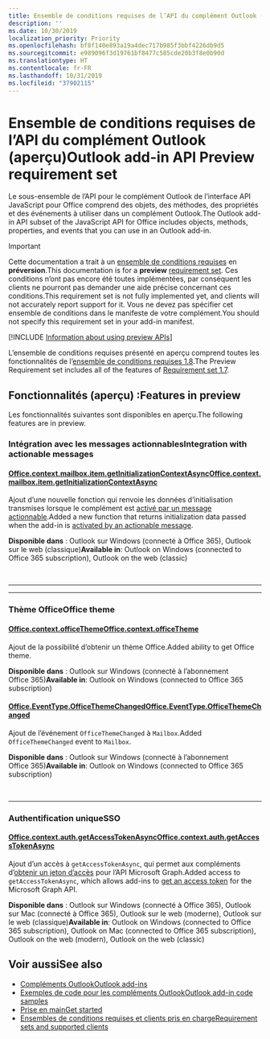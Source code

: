 ```yaml
---
title: Ensemble de conditions requises de l’API du complément Outlook (aperçu)
description: ''
ms.date: 10/30/2019
localization_priority: Priority
ms.openlocfilehash: bf8f140e893a19a4dec717b985f3bbf4226db9d5
ms.sourcegitcommit: e989096f3d19761bf8477c585cde20b3f8e0b90d
ms.translationtype: HT
ms.contentlocale: fr-FR
ms.lasthandoff: 10/31/2019
ms.locfileid: "37902115"
---
```

# <a name="outlook-add-in-api-preview-requirement-set"></a><span data-ttu-id="c8eb2-102">Ensemble de conditions requises de l’API du complément Outlook (aperçu)</span><span class="sxs-lookup"><span data-stu-id="c8eb2-102">Outlook add-in API Preview requirement set</span></span>

<span data-ttu-id="c8eb2-103">Le sous-ensemble de l’API pour le complément Outlook de l’interface API JavaScript pour Office comprend des objets, des méthodes, des propriétés et des événements à utiliser dans un complément Outlook.</span><span class="sxs-lookup"><span data-stu-id="c8eb2-103">The Outlook add-in API subset of the JavaScript API for Office includes objects, methods, properties, and events that you can use in an Outlook add-in.</span></span>

> [!IMPORTANT]
> <span data-ttu-id="c8eb2-104">Cette documentation a trait à un [ensemble de conditions requises](/office/dev/add-ins/reference/requirement-sets/outlook-api-requirement-sets) en **préversion**.</span><span class="sxs-lookup"><span data-stu-id="c8eb2-104">This documentation is for a **preview** [requirement set](/office/dev/add-ins/reference/requirement-sets/outlook-api-requirement-sets).</span></span> <span data-ttu-id="c8eb2-105">Ces conditions n’ont pas encore été toutes implémentées, par conséquent les clients ne pourront pas demander une aide précise concernant ces conditions.</span><span class="sxs-lookup"><span data-stu-id="c8eb2-105">This requirement set is not fully implemented yet, and clients will not accurately report support for it.</span></span> <span data-ttu-id="c8eb2-106">Vous ne devez pas spécifier cet ensemble de conditions dans le manifeste de votre complément.</span><span class="sxs-lookup"><span data-stu-id="c8eb2-106">You should not specify this requirement set in your add-in manifest.</span></span>

[!INCLUDE [Information about using preview APIs](../../../includes/using-preview-apis-host.md)]

<span data-ttu-id="c8eb2-107">L’ensemble de conditions requises présenté en aperçu comprend toutes les fonctionnalités de l’[ensemble de conditions requises 1.8](../requirement-set-1.8/outlook-requirement-set-1.8.md).</span><span class="sxs-lookup"><span data-stu-id="c8eb2-107">The Preview Requirement set includes all of the features of [Requirement set 1.7](../requirement-set-1.8/outlook-requirement-set-1.8.md).</span></span>

## <a name="features-in-preview"></a><span data-ttu-id="c8eb2-108">Fonctionnalités (aperçu) :</span><span class="sxs-lookup"><span data-stu-id="c8eb2-108">Features in preview</span></span>

<span data-ttu-id="c8eb2-109">Les fonctionnalités suivantes sont disponibles en aperçu.</span><span class="sxs-lookup"><span data-stu-id="c8eb2-109">The following features are in preview.</span></span>

### <a name="integration-with-actionable-messages"></a><span data-ttu-id="c8eb2-110">Intégration avec les messages actionnables</span><span class="sxs-lookup"><span data-stu-id="c8eb2-110">Integration with actionable messages</span></span>

#### <a name="officecontextmailboxitemgetinitializationcontextasyncofficecontextmailboxitemmdgetinitializationcontextasyncoptions-callback"></a>[<span data-ttu-id="c8eb2-111">Office.context.mailbox.item.getInitializationContextAsync</span><span class="sxs-lookup"><span data-stu-id="c8eb2-111">Office.context.mailbox.item.getInitializationContextAsync</span></span>](office.context.mailbox.item.md#getinitializationcontextasyncoptions-callback)

<span data-ttu-id="c8eb2-112">Ajout d’une nouvelle fonction qui renvoie les données d’initialisation transmises lorsque le complément est [activé par un message actionnable](/outlook/actionable-messages/invoke-add-in-from-actionable-message).</span><span class="sxs-lookup"><span data-stu-id="c8eb2-112">Added a new function that returns initialization data passed when the add-in is [activated by an actionable message](/outlook/actionable-messages/invoke-add-in-from-actionable-message).</span></span>

<span data-ttu-id="c8eb2-113">**Disponible dans** : Outlook sur Windows (connecté à Office 365), Outlook sur le web (classique)</span><span class="sxs-lookup"><span data-stu-id="c8eb2-113">**Available in**: Outlook on Windows (connected to Office 365 subscription), Outlook on the web (classic)</span></span>

<br>

---

---

### <a name="office-theme"></a><span data-ttu-id="c8eb2-114">Thème Office</span><span class="sxs-lookup"><span data-stu-id="c8eb2-114">Office theme</span></span>

#### <a name="officecontextofficethemejavascriptapiofficeofficecontextofficetheme"></a>[<span data-ttu-id="c8eb2-115">Office.context.officeTheme</span><span class="sxs-lookup"><span data-stu-id="c8eb2-115">Office.context.officeTheme</span></span>](/javascript/api/office/office.context#officetheme)

<span data-ttu-id="c8eb2-116">Ajout de la possibilité d’obtenir un thème Office.</span><span class="sxs-lookup"><span data-stu-id="c8eb2-116">Added ability to get Office theme.</span></span>

<span data-ttu-id="c8eb2-117">**Disponible dans** : Outlook sur Windows (connecté à l’abonnement Office 365)</span><span class="sxs-lookup"><span data-stu-id="c8eb2-117">**Available in**: Outlook on Windows (connected to Office 365 subscription)</span></span>

#### <a name="officeeventtypeofficethemechangedjavascriptapiofficeofficeeventtype"></a>[<span data-ttu-id="c8eb2-118">Office.EventType.OfficeThemeChanged</span><span class="sxs-lookup"><span data-stu-id="c8eb2-118">Office.EventType.OfficeThemeChanged</span></span>](/javascript/api/office/office.eventtype)

<span data-ttu-id="c8eb2-119">Ajout de l’événement `OfficeThemeChanged` à `Mailbox`.</span><span class="sxs-lookup"><span data-stu-id="c8eb2-119">Added `OfficeThemeChanged` event to `Mailbox`.</span></span>

<span data-ttu-id="c8eb2-120">**Disponible dans** : Outlook sur Windows (connecté à l’abonnement Office 365)</span><span class="sxs-lookup"><span data-stu-id="c8eb2-120">**Available in**: Outlook on Windows (connected to Office 365 subscription)</span></span>

<br>

---

### <a name="sso"></a><span data-ttu-id="c8eb2-121">Authentification unique</span><span class="sxs-lookup"><span data-stu-id="c8eb2-121">SSO</span></span>

#### <a name="officecontextauthgetaccesstokenasyncofficedevadd-insdevelopsso-in-office-add-inssso-api-reference"></a>[<span data-ttu-id="c8eb2-122">Office.context.auth.getAccessTokenAsync</span><span class="sxs-lookup"><span data-stu-id="c8eb2-122">Office.context.auth.getAccessTokenAsync</span></span>](/office/dev/add-ins/develop/sso-in-office-add-ins#sso-api-reference)

<span data-ttu-id="c8eb2-123">Ajout d’un accès à `getAccessTokenAsync`, qui permet aux compléments d’[obtenir un jeton d’accès](/outlook/add-ins/authenticate-a-user-with-an-sso-token) pour l’API Microsoft Graph.</span><span class="sxs-lookup"><span data-stu-id="c8eb2-123">Added access to `getAccessTokenAsync`, which allows add-ins to [get an access token](/outlook/add-ins/authenticate-a-user-with-an-sso-token) for the Microsoft Graph API.</span></span>

<span data-ttu-id="c8eb2-124">**Disponible dans** : Outlook sur Windows (connecté à Office 365), Outlook sur Mac (connecté à Office 365), Outlook sur le web (moderne), Outlook sur le web (classique)</span><span class="sxs-lookup"><span data-stu-id="c8eb2-124">**Available in**: Outlook on Windows (connected to Office 365 subscription), Outlook on Mac (connected to Office 365 subscription), Outlook on the web (modern), Outlook on the web (classic)</span></span>

## <a name="see-also"></a><span data-ttu-id="c8eb2-125">Voir aussi</span><span class="sxs-lookup"><span data-stu-id="c8eb2-125">See also</span></span>

- [<span data-ttu-id="c8eb2-126">Compléments Outlook</span><span class="sxs-lookup"><span data-stu-id="c8eb2-126">Outlook add-ins</span></span>](/outlook/add-ins/)
- [<span data-ttu-id="c8eb2-127">Exemples de code pour les compléments Outlook</span><span class="sxs-lookup"><span data-stu-id="c8eb2-127">Outlook add-in code samples</span></span>](https://developer.microsoft.com/outlook/gallery/?filterBy=Outlook,Samples,Add-ins)
- [<span data-ttu-id="c8eb2-128">Prise en main</span><span class="sxs-lookup"><span data-stu-id="c8eb2-128">Get started</span></span>](/outlook/add-ins/quick-start)
- [<span data-ttu-id="c8eb2-129">Ensembles de conditions requises et clients pris en charge</span><span class="sxs-lookup"><span data-stu-id="c8eb2-129">Requirement sets and supported clients</span></span>](../../requirement-sets/outlook-api-requirement-sets.md)
